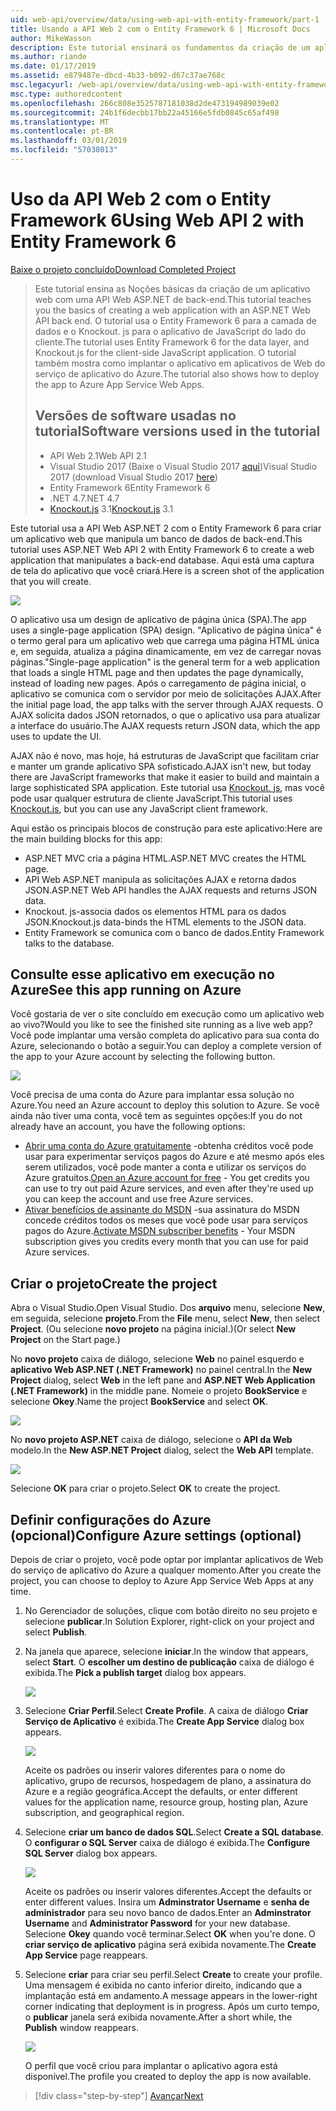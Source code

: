 ```yaml
---
uid: web-api/overview/data/using-web-api-with-entity-framework/part-1
title: Usando a API Web 2 com o Entity Framework 6 | Microsoft Docs
author: MikeWasson
description: Este tutorial ensinará os fundamentos da criação de um aplicativo web com uma API Web ASP.NET de back-end. O tutorial usa o Entity Framework 6 para o layout de dados...
ms.author: riande
ms.date: 01/17/2019
ms.assetid: e879487e-dbcd-4b33-b092-d67c37ae768c
msc.legacyurl: /web-api/overview/data/using-web-api-with-entity-framework/part-1
msc.type: authoredcontent
ms.openlocfilehash: 266c808e3525787181038d2de473194989039e02
ms.sourcegitcommit: 24b1f6decbb17bb22a45166e5fdb0845c65af498
ms.translationtype: MT
ms.contentlocale: pt-BR
ms.lasthandoff: 03/01/2019
ms.locfileid: "57038013"
---
```

<a name="using-web-api-2-with-entity-framework-6"></a><span data-ttu-id="f73bf-104">Uso da API Web 2 com o Entity Framework 6</span><span class="sxs-lookup"><span data-stu-id="f73bf-104">Using Web API 2 with Entity Framework 6</span></span>
====================

[<span data-ttu-id="f73bf-105">Baixe o projeto concluído</span><span class="sxs-lookup"><span data-stu-id="f73bf-105">Download Completed Project</span></span>](https://github.com/MikeWasson/BookService)

> <span data-ttu-id="f73bf-106">Este tutorial ensina as Noções básicas da criação de um aplicativo web com uma API Web ASP.NET de back-end.</span><span class="sxs-lookup"><span data-stu-id="f73bf-106">This tutorial teaches you the basics of creating a web application with an ASP.NET Web API back end.</span></span> <span data-ttu-id="f73bf-107">O tutorial usa o Entity Framework 6 para a camada de dados e o Knockout. js para o aplicativo de JavaScript do lado do cliente.</span><span class="sxs-lookup"><span data-stu-id="f73bf-107">The tutorial uses Entity Framework 6 for the data layer, and Knockout.js for the client-side JavaScript application.</span></span> <span data-ttu-id="f73bf-108">O tutorial também mostra como implantar o aplicativo em aplicativos de Web do serviço de aplicativo do Azure.</span><span class="sxs-lookup"><span data-stu-id="f73bf-108">The tutorial also shows how to deploy the app to Azure App Service Web Apps.</span></span>
>
> ## <a name="software-versions-used-in-the-tutorial"></a><span data-ttu-id="f73bf-109">Versões de software usadas no tutorial</span><span class="sxs-lookup"><span data-stu-id="f73bf-109">Software versions used in the tutorial</span></span>
>
> - <span data-ttu-id="f73bf-110">API Web 2.1</span><span class="sxs-lookup"><span data-stu-id="f73bf-110">Web API 2.1</span></span>
> - <span data-ttu-id="f73bf-111">Visual Studio 2017 (Baixe o Visual Studio 2017 [aqui](https://visualstudio.microsoft.com/downloads/?utm_medium=microsoft&utm_source=docs.microsoft.com&utm_campaign=button+cta&utm_content=download+vs2017))</span><span class="sxs-lookup"><span data-stu-id="f73bf-111">Visual Studio 2017 (download Visual Studio 2017 [here](https://visualstudio.microsoft.com/downloads/?utm_medium=microsoft&utm_source=docs.microsoft.com&utm_campaign=button+cta&utm_content=download+vs2017))</span></span>
> - <span data-ttu-id="f73bf-112">Entity Framework 6</span><span class="sxs-lookup"><span data-stu-id="f73bf-112">Entity Framework 6</span></span>
> - <span data-ttu-id="f73bf-113">.NET 4.7</span><span class="sxs-lookup"><span data-stu-id="f73bf-113">.NET 4.7</span></span>
> - <span data-ttu-id="f73bf-114">[Knockout.js](http://knockoutjs.com/) 3.1</span><span class="sxs-lookup"><span data-stu-id="f73bf-114">[Knockout.js](http://knockoutjs.com/) 3.1</span></span>

<span data-ttu-id="f73bf-115">Este tutorial usa a API Web ASP.NET 2 com o Entity Framework 6 para criar um aplicativo web que manipula um banco de dados de back-end.</span><span class="sxs-lookup"><span data-stu-id="f73bf-115">This tutorial uses ASP.NET Web API 2 with Entity Framework 6 to create a web application that manipulates a back-end database.</span></span> <span data-ttu-id="f73bf-116">Aqui está uma captura de tela do aplicativo que você criará.</span><span class="sxs-lookup"><span data-stu-id="f73bf-116">Here is a screen shot of the application that you will create.</span></span>

[![](part-1/_static/image2.png)](part-1/_static/image1.png)

<span data-ttu-id="f73bf-117">O aplicativo usa um design de aplicativo de página única (SPA).</span><span class="sxs-lookup"><span data-stu-id="f73bf-117">The app uses a single-page application (SPA) design.</span></span> <span data-ttu-id="f73bf-118">"Aplicativo de página única" é o termo geral para um aplicativo web que carrega uma página HTML única e, em seguida, atualiza a página dinamicamente, em vez de carregar novas páginas.</span><span class="sxs-lookup"><span data-stu-id="f73bf-118">"Single-page application" is the general term for a web application that loads a single HTML page and then updates the page dynamically, instead of loading new pages.</span></span> <span data-ttu-id="f73bf-119">Após o carregamento de página inicial, o aplicativo se comunica com o servidor por meio de solicitações AJAX.</span><span class="sxs-lookup"><span data-stu-id="f73bf-119">After the initial page load, the app talks with the server through AJAX requests.</span></span> <span data-ttu-id="f73bf-120">O AJAX solicita dados JSON retornados, o que o aplicativo usa para atualizar a interface do usuário.</span><span class="sxs-lookup"><span data-stu-id="f73bf-120">The AJAX requests return JSON data, which the app uses to update the UI.</span></span>

<span data-ttu-id="f73bf-121">AJAX não é novo, mas hoje, há estruturas de JavaScript que facilitam criar e manter um grande aplicativo SPA sofisticado.</span><span class="sxs-lookup"><span data-stu-id="f73bf-121">AJAX isn't new, but today there are JavaScript frameworks that make it easier to build and maintain a large sophisticated SPA application.</span></span> <span data-ttu-id="f73bf-122">Este tutorial usa [Knockout. js](http://knockoutjs.com/), mas você pode usar qualquer estrutura de cliente JavaScript.</span><span class="sxs-lookup"><span data-stu-id="f73bf-122">This tutorial uses [Knockout.js](http://knockoutjs.com/), but you can use any JavaScript client framework.</span></span>

<span data-ttu-id="f73bf-123">Aqui estão os principais blocos de construção para este aplicativo:</span><span class="sxs-lookup"><span data-stu-id="f73bf-123">Here are the main building blocks for this app:</span></span>

- <span data-ttu-id="f73bf-124">ASP.NET MVC cria a página HTML.</span><span class="sxs-lookup"><span data-stu-id="f73bf-124">ASP.NET MVC creates the HTML page.</span></span>
- <span data-ttu-id="f73bf-125">API Web ASP.NET manipula as solicitações AJAX e retorna dados JSON.</span><span class="sxs-lookup"><span data-stu-id="f73bf-125">ASP.NET Web API handles the AJAX requests and returns JSON data.</span></span>
- <span data-ttu-id="f73bf-126">Knockout. js-associa dados os elementos HTML para os dados JSON.</span><span class="sxs-lookup"><span data-stu-id="f73bf-126">Knockout.js data-binds the HTML elements to the JSON data.</span></span>
- <span data-ttu-id="f73bf-127">Entity Framework se comunica com o banco de dados.</span><span class="sxs-lookup"><span data-stu-id="f73bf-127">Entity Framework talks to the database.</span></span>

## <a name="see-this-app-running-on-azure"></a><span data-ttu-id="f73bf-128">Consulte esse aplicativo em execução no Azure</span><span class="sxs-lookup"><span data-stu-id="f73bf-128">See this app running on Azure</span></span>

<span data-ttu-id="f73bf-129">Você gostaria de ver o site concluído em execução como um aplicativo web ao vivo?</span><span class="sxs-lookup"><span data-stu-id="f73bf-129">Would you like to see the finished site running as a live web app?</span></span> <span data-ttu-id="f73bf-130">Você pode implantar uma versão completa do aplicativo para sua conta do Azure, selecionando o botão a seguir.</span><span class="sxs-lookup"><span data-stu-id="f73bf-130">You can deploy a complete version of the app to your Azure account by selecting the following button.</span></span>

[![](http://azuredeploy.net/deploybutton.png)](https://azuredeploy.net/?WT.mc_id=deploy_azure_aspnet&repository=https://github.com/tfitzmac/BookService)

<span data-ttu-id="f73bf-131">Você precisa de uma conta do Azure para implantar essa solução no Azure.</span><span class="sxs-lookup"><span data-stu-id="f73bf-131">You need an Azure account to deploy this solution to Azure.</span></span> <span data-ttu-id="f73bf-132">Se você ainda não tiver uma conta, você tem as seguintes opções:</span><span class="sxs-lookup"><span data-stu-id="f73bf-132">If you do not already have an account, you have the following options:</span></span>

- <span data-ttu-id="f73bf-133">[Abrir uma conta do Azure gratuitamente](https://azure.microsoft.com/pricing/free-trial/?WT.mc_id=A443DD604) -obtenha créditos você pode usar para experimentar serviços pagos do Azure e até mesmo após eles serem utilizados, você pode manter a conta e utilizar os serviços do Azure gratuitos.</span><span class="sxs-lookup"><span data-stu-id="f73bf-133">[Open an Azure account for free](https://azure.microsoft.com/pricing/free-trial/?WT.mc_id=A443DD604) - You get credits you can use to try out paid Azure services, and even after they're used up you can keep the account and use free Azure services.</span></span>
- <span data-ttu-id="f73bf-134">[Ativar benefícios de assinante do MSDN](https://azure.microsoft.com/pricing/member-offers/msdn-benefits-details/?WT.mc_id=A443DD604) -sua assinatura do MSDN concede créditos todos os meses que você pode usar para serviços pagos do Azure.</span><span class="sxs-lookup"><span data-stu-id="f73bf-134">[Activate MSDN subscriber benefits](https://azure.microsoft.com/pricing/member-offers/msdn-benefits-details/?WT.mc_id=A443DD604) - Your MSDN subscription gives you credits every month that you can use for paid Azure services.</span></span>

## <a name="create-the-project"></a><span data-ttu-id="f73bf-135">Criar o projeto</span><span class="sxs-lookup"><span data-stu-id="f73bf-135">Create the project</span></span>

<span data-ttu-id="f73bf-136">Abra o Visual Studio.</span><span class="sxs-lookup"><span data-stu-id="f73bf-136">Open Visual Studio.</span></span> <span data-ttu-id="f73bf-137">Dos **arquivo** menu, selecione **New**, em seguida, selecione **projeto**.</span><span class="sxs-lookup"><span data-stu-id="f73bf-137">From the **File** menu, select **New**, then select **Project**.</span></span> <span data-ttu-id="f73bf-138">(Ou selecione **novo projeto** na página inicial.)</span><span class="sxs-lookup"><span data-stu-id="f73bf-138">(Or select **New Project** on the Start page.)</span></span>

<span data-ttu-id="f73bf-139">No **novo projeto** caixa de diálogo, selecione **Web** no painel esquerdo e **aplicativo Web ASP.NET (.NET Framework)** no painel central.</span><span class="sxs-lookup"><span data-stu-id="f73bf-139">In the **New Project** dialog, select **Web** in the left pane and **ASP.NET Web Application (.NET Framework)** in the middle pane.</span></span> <span data-ttu-id="f73bf-140">Nomeie o projeto **BookService** e selecione **Okey**.</span><span class="sxs-lookup"><span data-stu-id="f73bf-140">Name the project **BookService** and select **OK**.</span></span>

[![](part-1/_static/image11.png)](part-1/_static/image11.png)

<span data-ttu-id="f73bf-141">No **novo projeto ASP.NET** caixa de diálogo, selecione o **API da Web** modelo.</span><span class="sxs-lookup"><span data-stu-id="f73bf-141">In the **New ASP.NET Project** dialog, select the **Web API** template.</span></span>

[![](part-1/_static/image12.png)](part-1/_static/image12.png)


<span data-ttu-id="f73bf-142">Selecione **OK** para criar o projeto.</span><span class="sxs-lookup"><span data-stu-id="f73bf-142">Select **OK** to create the project.</span></span>

## <a name="configure-azure-settings-optional"></a><span data-ttu-id="f73bf-143">Definir configurações do Azure (opcional)</span><span class="sxs-lookup"><span data-stu-id="f73bf-143">Configure Azure settings (optional)</span></span>

<span data-ttu-id="f73bf-144">Depois de criar o projeto, você pode optar por implantar aplicativos de Web do serviço de aplicativo do Azure a qualquer momento.</span><span class="sxs-lookup"><span data-stu-id="f73bf-144">After you create the project, you can choose to deploy to Azure App Service Web Apps at any time.</span></span> 

1. <span data-ttu-id="f73bf-145">No Gerenciador de soluções, clique com botão direito no seu projeto e selecione **publicar**.</span><span class="sxs-lookup"><span data-stu-id="f73bf-145">In Solution Explorer, right-click on your project and select **Publish**.</span></span>

2. <span data-ttu-id="f73bf-146">Na janela que aparece, selecione **iniciar**.</span><span class="sxs-lookup"><span data-stu-id="f73bf-146">In the window that appears, select **Start**.</span></span> <span data-ttu-id="f73bf-147">O **escolher um destino de publicação** caixa de diálogo é exibida.</span><span class="sxs-lookup"><span data-stu-id="f73bf-147">The **Pick a publish target** dialog box appears.</span></span>

   [![](part-1/_static/image14.png)](part-1/_static/image14.png)

3. <span data-ttu-id="f73bf-148">Selecione **Criar Perfil**.</span><span class="sxs-lookup"><span data-stu-id="f73bf-148">Select **Create Profile**.</span></span> <span data-ttu-id="f73bf-149">A caixa de diálogo **Criar Serviço de Aplicativo** é exibida.</span><span class="sxs-lookup"><span data-stu-id="f73bf-149">The **Create App Service** dialog box appears.</span></span>

   [![](part-1/_static/image15.png)](part-1/_static/image15.png)

   <span data-ttu-id="f73bf-150">Aceite os padrões ou inserir valores diferentes para o nome do aplicativo, grupo de recursos, hospedagem de plano, a assinatura do Azure e a região geográfica.</span><span class="sxs-lookup"><span data-stu-id="f73bf-150">Accept the defaults, or enter different values for the application name, resource group, hosting plan, Azure subscription, and geographical region.</span></span> 

4. <span data-ttu-id="f73bf-151">Selecione **criar um banco de dados SQL**.</span><span class="sxs-lookup"><span data-stu-id="f73bf-151">Select **Create a SQL database**.</span></span> <span data-ttu-id="f73bf-152">O **configurar o SQL Server** caixa de diálogo é exibida.</span><span class="sxs-lookup"><span data-stu-id="f73bf-152">The **Configure SQL Server** dialog box appears.</span></span> 

   [![](part-1/_static/image16.png)](part-1/_static/image16.png)

   <span data-ttu-id="f73bf-153">Aceite os padrões ou inserir valores diferentes.</span><span class="sxs-lookup"><span data-stu-id="f73bf-153">Accept the defaults or enter different values.</span></span> <span data-ttu-id="f73bf-154">Insira um **Adminstrator Username** e **senha de administrador** para seu novo banco de dados.</span><span class="sxs-lookup"><span data-stu-id="f73bf-154">Enter an **Adminstrator Username** and **Administrator Password** for your new database.</span></span> <span data-ttu-id="f73bf-155">Selecione **Okey** quando você terminar.</span><span class="sxs-lookup"><span data-stu-id="f73bf-155">Select **OK** when you're done.</span></span> <span data-ttu-id="f73bf-156">O **criar serviço de aplicativo** página será exibida novamente.</span><span class="sxs-lookup"><span data-stu-id="f73bf-156">The **Create App Service** page reappears.</span></span>

5. <span data-ttu-id="f73bf-157">Selecione **criar** para criar seu perfil.</span><span class="sxs-lookup"><span data-stu-id="f73bf-157">Select **Create** to create your profile.</span></span> <span data-ttu-id="f73bf-158">Uma mensagem é exibida no canto inferior direito, indicando que a implantação está em andamento.</span><span class="sxs-lookup"><span data-stu-id="f73bf-158">A message appears in the lower-right corner indicating that deployment is in progress.</span></span> <span data-ttu-id="f73bf-159">Após um curto tempo, o **publicar** janela será exibida novamente.</span><span class="sxs-lookup"><span data-stu-id="f73bf-159">After a short while, the **Publish** window reappears.</span></span>

    [![](part-1/_static/image17.png)](part-1/_static/image17.png)
   
    <span data-ttu-id="f73bf-160">O perfil que você criou para implantar o aplicativo agora está disponível.</span><span class="sxs-lookup"><span data-stu-id="f73bf-160">The profile you created to deploy the app is now available.</span></span> 


> [!div class="step-by-step"]
> [<span data-ttu-id="f73bf-161">Avançar</span><span class="sxs-lookup"><span data-stu-id="f73bf-161">Next</span></span>](part-2.md)
